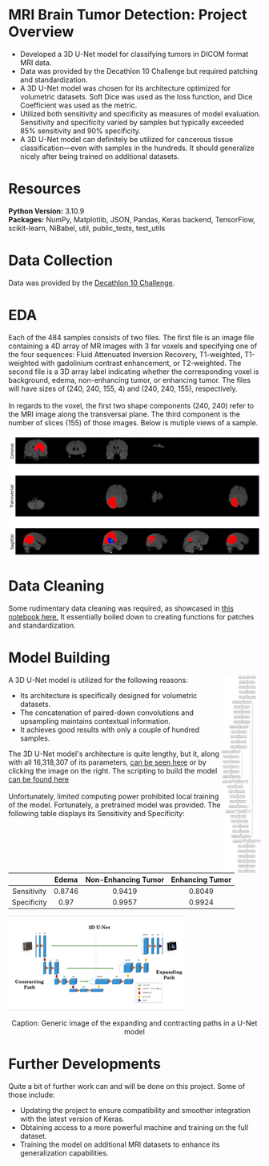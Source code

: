 # MRI Brain Tumor Detection: Project Overview
- Developed a 3D U-Net model for classifying tumors in DICOM format MRI data.
- Data was provided by the Decathlon 10 Challenge but required patching and standardization.
- A 3D U-Net model was chosen for its architecture optimized for volumetric datasets. Soft Dice was used as the loss function, and Dice Coefficient was used as the metric.
- Utilized both sensitivity and specificity as measures of model evaluation. Sensitivity and specificity varied by samples but typically exceeded 85% sensitivity and 90% specificity.
- A 3D U-Net model can definitely be utilized for cancerous tissue classification—even with samples in the hundreds. It should generalize nicely after being trained on additional datasets.



# Resources
**Python Version:** 3.10.9 <br>
**Packages:** NumPy, Matplotlib, JSON, Pandas, Keras backend, TensorFlow, scikit-learn, NiBabel, util, public_tests, test_utils



# Data Collection
Data was provided by the [Decathlon 10 Challenge](https://decathlon-10.grand-challenge.org/). 



# EDA
Each of the 484 samples consists of two files. The first file is an image file containing a 4D array of MR images with 3 for voxels and specifying one of the four sequences: Fluid Attenuated Inversion Recovery, T1-weighted, T1-weighted with gadolinium contrast enhancement, or T2-weighted. The second file is a 3D array label indicating whether the corresponding voxel is background, edema, non-enhancing tumor, or enhancing tumor. The files will have sizes of (240, 240, 155, 4) and (240, 240, 155), respectively. <br><br>
In regards to the voxel, the first two shape components (240, 240) refer to the MRI image along the transversal plane. The third component is the number of slices (155) of those images. Below is mutiple views of a sample. <br><br>
![image](/images/3_View.png)



# Data Cleaning
Some rudimentary data cleaning was required, as showcased in [this notebook here.](/MRI_CVision,_Data_Cleaning.ipynb) It essentially boiled down to creating functions for patches and standardization.



# Model Building
<img align="right" src="/images/3D_U-Net_Model_Diagram.png" width="78px">

A 3D U-Net model is utilized for the following reasons:
- Its architecture is specifically designed for volumetric datasets.
- The concatenation of paired-down convolutions and upsampling maintains contextual information.
- It achieves good results with only a couple of hundred samples.


The 3D U-Net model's architecture is quite lengthy, but it, along with all 16,318,307 of its parameters, [can be seen here](/images/3D_U-Net_Model_Diagram.png) or by clicking the image on the right. The scripting to build the model [can be found here](/Need_Power,_MRI_CVision,_Model_Building.ipynb) <br><br>
Unfortunately, limited computing power prohibited local training of the model. Fortunately, a pretrained model was provided. The following table displays its Sensitivity and Specificity:

|                |   Edema           | Non-Enhancing Tumor | Enhancing Tumor |
|:--------------:|:-----------------:|:--------------------:|:---------------:|
|  Sensitivity  |       0.8746      |        0.9419        |     0.8049      |
|  Specificity  |        0.97       |        0.9957        |     0.9924      |



<img src="/images/UNet_Paths.png" alt="Caption" style="width:70%;" />
<p align="center">Caption: Generic image of the expanding and contracting paths in a U-Net model</p>


# Further Developments
Quite a bit of further work can and will be done on this project. Some of those include:
- Updating the project to ensure compatibility and smoother integration with the latest version of Keras.
- Obtaining access to a more powerful machine and training on the full dataset.
- Training the model on additional MRI datasets to enhance its generalization capabilities.



